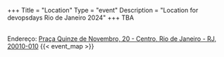 +++
Title = "Location"
Type = "event"
Description = "Location for devopsdays Rio de Janeiro 2024"
+++
TBA
<!-- O evento será sediado no Business Center Mario Henrique Simonsen, na Barra de Tijuca, próximo ao shopping Village Mall e ao Barra Garden. Há uma estação de BRT bem em frente. -->

<br>
Endereço: <a href="https://www.google.com/maps/place/Edificio+Bolsa+do+Rio/@-22.902307,-43.1770172,17z/data=!3m1!4b1!4m6!3m5!1s0x9981e20355b637:0x908e903f9521cbdf!8m2!3d-22.902307!4d-43.1744423!16s%2Fg%2F1tgdk6p5?entry=ttu">Praça Quinze de Novembro, 20 - Centro, Rio de Janeiro - RJ, 20010-010</a>
<!-- Uncomment this only if you have set the coordinates for your location in the config yaml. Get Latitude and Longitude of a Point: http://itouchmap.com/latlong.html -->
{{< event_map >}}

<!-- Edit and uncomment to let people know what accessibility features you have available -->
<!-- 
    Example from Minneapolis 2020

    We offer wheelchair-designated spaces, chairs, and standing options (with tall tables) in the mainstage session room; a quiet room; bathrooms labeled according to the facilities they contain; professional live captioning of mainstage sessions; ingredient labeling (based on data provided when registering); and private space (upon request) for those nursing. We'd also be happy to accommodate any other accessibility needs upon request: {{< email_organizers >}}    
-->

